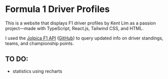 # Formula 1 Driver Profiles

This is a website that displays F1 driver profiles by Kent Lim as a passion project—made with TypeScript, React.js, Tailwind CSS, and HTML.  

I used the [Jolpica F1 API](https://api.jolpi.ca/ergast/ "Jolpica F1 API") ([GitHub](https://github.com/jolpica/jolpica-f1)) to query updated info on driver standings, teams, and championship points.

## TO DO:

- statistics using recharts

